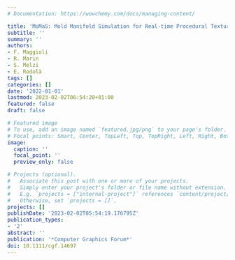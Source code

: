 ```yaml
---
# Documentation: https://wowchemy.com/docs/managing-content/

title: 'MoMaS: Mold Manifold Simulation for Real-time Procedural Texturing'
subtitle: ''
summary: ''
authors:
- F. Maggioli
- R. Marin
- S. Melzi
- E. Rodolà
tags: []
categories: []
date: '2022-01-01'
lastmod: 2023-02-02T06:54:20+01:00
featured: false
draft: false

# Featured image
# To use, add an image named `featured.jpg/png` to your page's folder.
# Focal points: Smart, Center, TopLeft, Top, TopRight, Left, Right, BottomLeft, Bottom, BottomRight.
image:
  caption: ''
  focal_point: ''
  preview_only: false

# Projects (optional).
#   Associate this post with one or more of your projects.
#   Simply enter your project's folder or file name without extension.
#   E.g. `projects = ["internal-project"]` references `content/project/deep-learning/index.md`.
#   Otherwise, set `projects = []`.
projects: []
publishDate: '2023-02-02T05:54:19.176795Z'
publication_types:
- '2'
abstract: ''
publication: '*Computer Graphics Forum*'
doi: 10.1111/cgf.14697
---
```


